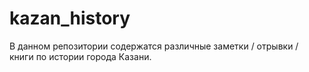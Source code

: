 # kazan_history

В данном репозитории содержатся различные заметки / отрывки / книги по истории города Казани.
